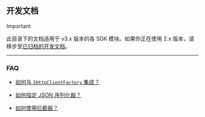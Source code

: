 ﻿## 开发文档

> [!IMPORTANT]
> 此目录下的文档适用于 v3.x 版本的各 SDK 模块。如果你正在使用 2.x 版本，请移步至[已归档的开发文档](./archive_v2/README.md)。

---

### FAQ

-   [如何与 `IHttpClientFactory` 集成？](./FAQ_IHttpClientFactory.md)

-   [如何指定 JSON 序列化器？](./FAQ_JsonSerializer.md)

-   [如何使用拦截器？](./FAQ_Interceptor.md)

